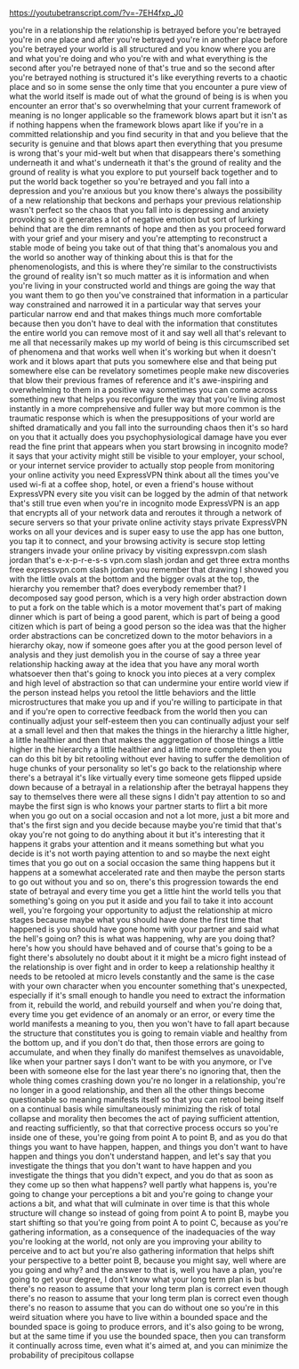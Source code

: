 https://youtubetranscript.com/?v=-7EH4fxp_J0

 you're in a relationship the relationship is betrayed before you're betrayed you're in one place and after you're betrayed you're in another place before you're betrayed your world is all structured and you know where you are and what you're doing and who you're with and what everything is the second after you're betrayed none of that's true and so the second after you're betrayed nothing is structured it's like everything reverts to a chaotic place and so in some sense the only time that you encounter a pure view of what the world itself is made out of what the ground of being is is when you encounter an error that's so overwhelming that your current framework of meaning is no longer applicable so the framework blows apart but it isn't as if nothing happens when the framework blows apart like if you're in a committed relationship and you find security in that and you believe that the security is genuine and that blows apart then everything that you presume is wrong that's your mid-welt but when that disappears there's something underneath it and what's underneath it that's the ground of reality and the ground of reality is what you explore to put yourself back together and to put the world back together so you're betrayed and you fall into a depression and you're anxious but you know there's always the possibility of a new relationship that beckons and perhaps your previous relationship wasn't perfect so the chaos that you fall into is depressing and anxiety provoking so it generates a lot of negative emotion but sort of lurking behind that are the dim remnants of hope and then as you proceed forward with your grief and your misery and you're attempting to reconstruct a stable mode of being you take out of that thing that's anomalous you and the world so another way of thinking about this is that for the phenomenologists, and this is where they're similar to the constructivists the ground of reality isn't so much matter as it is information and when you're living in your constructed world and things are going the way that you want them to go then you've constrained that information in a particular way constrained and narrowed it in a particular way that serves your particular narrow end and that makes things much more comfortable because then you don't have to deal with the information that constitutes the entire world you can remove most of it and say well all that's relevant to me all that necessarily makes up my world of being is this circumscribed set of phenomena and that works well when it's working but when it doesn't work and it blows apart that puts you somewhere else and that being put somewhere else can be revelatory sometimes people make new discoveries that blow their previous frames of reference and it's awe-inspiring and overwhelming to them in a positive way sometimes you can come across something new that helps you reconfigure the way that you're living almost instantly in a more comprehensive and fuller way but more common is the traumatic response which is when the presuppositions of your world are shifted dramatically and you fall into the surrounding chaos then it's so hard on you that it actually does you psychophysiological damage have you ever read the fine print that appears when you start browsing in incognito mode? it says that your activity might still be visible to your employer, your school, or your internet service provider to actually stop people from monitoring your online activity you need ExpressVPN think about all the times you've used wi-fi at a coffee shop, hotel, or even a friend's house without ExpressVPN every site you visit can be logged by the admin of that network that's still true even when you're in incognito mode ExpressVPN is an app that encrypts all of your network data and reroutes it through a network of secure servers so that your private online activity stays private ExpressVPN works on all your devices and is super easy to use the app has one button, you tap it to connect, and your browsing activity is secure stop letting strangers invade your online privacy by visiting expressvpn.com slash jordan that's e-x-p-r-e-s-s vpn.com slash jordan and get three extra months free expressvpn.com slash jordan you remember that drawing I showed you with the little ovals at the bottom and the bigger ovals at the top, the hierarchy you remember that? does everybody remember that? I decomposed say good person, which is a very high order abstraction down to put a fork on the table which is a motor movement that's part of making dinner which is part of being a good parent, which is part of being a good citizen which is part of being a good person so the idea was that the higher order abstractions can be concretized down to the motor behaviors in a hierarchy okay, now if someone goes after you at the good person level of analysis and they just demolish you in the course of say a three year relationship hacking away at the idea that you have any moral worth whatsoever then that's going to knock you into pieces at a very complex and high level of abstraction so that can undermine your entire world view if the person instead helps you retool the little behaviors and the little microstructures that make you up and if you're willing to participate in that and if you're open to corrective feedback from the world then you can continually adjust your self-esteem then you can continually adjust your self at a small level and then that makes the things in the hierarchy a little higher, a little healthier and then that makes the aggregation of those things a little higher in the hierarchy a little healthier and a little more complete then you can do this bit by bit retooling without ever having to suffer the demolition of huge chunks of your personality so let's go back to the relationship where there's a betrayal it's like virtually every time someone gets flipped upside down because of a betrayal in a relationship after the betrayal happens they say to themselves there were all these signs I didn't pay attention to so and maybe the first sign is who knows your partner starts to flirt a bit more when you go out on a social occasion and not a lot more, just a bit more and that's the first sign and you decide because maybe you're timid that that's okay you're not going to do anything about it but it's interesting that it happens it grabs your attention and it means something but what you decide is it's not worth paying attention to and so maybe the next eight times that you go out on a social occasion the same thing happens but it happens at a somewhat accelerated rate and then maybe the person starts to go out without you and so on, there's this progression towards the end state of betrayal and every time you get a little hint the world tells you that something's going on you put it aside and you fail to take it into account well, you're forgoing your opportunity to adjust the relationship at micro stages because maybe what you should have done the first time that happened is you should have gone home with your partner and said what the hell's going on? this is what was happening, why are you doing that? here's how you should have behaved and of course that's going to be a fight there's absolutely no doubt about it it might be a micro fight instead of the relationship is over fight and in order to keep a relationship healthy it needs to be retooled at micro levels constantly and the same is the case with your own character when you encounter something that's unexpected, especially if it's small enough to handle you need to extract the information from it, rebuild the world, and rebuild yourself and when you're doing that, every time you get evidence of an anomaly or an error, or every time the world manifests a meaning to you, then you won't have to fall apart because the structure that constitutes you is going to remain viable and healthy from the bottom up, and if you don't do that, then those errors are going to accumulate, and when they finally do manifest themselves as unavoidable, like when your partner says I don't want to be with you anymore, or I've been with someone else for the last year there's no ignoring that, then the whole thing comes crashing down you're no longer in a relationship, you're no longer in a good relationship, and then all the other things become questionable so meaning manifests itself so that you can retool being itself on a continual basis while simultaneously minimizing the risk of total collapse and morality then becomes the act of paying sufficient attention, and reacting sufficiently, so that that corrective process occurs so you're inside one of these, you're going from point A to point B, and as you do that things you want to have happen, happen, and things you don't want to have happen and things you don't understand happen, and let's say that you investigate the things that you don't want to have happen and you investigate the things that you didn't expect, and you do that as soon as they come up so then what happens? well partly what happens is, you're going to change your perceptions a bit and you're going to change your actions a bit, and what that will culminate in over time is that this whole structure will change so instead of going from point A to point B, maybe you start shifting so that you're going from point A to point C, because as you're gathering information, as a consequence of the inadequacies of the way you're looking at the world, not only are you improving your ability to perceive and to act but you're also gathering information that helps shift your perspective to a better point B, because you might say, well where are you going and why? and the answer to that is, well you have a plan, you're going to get your degree, I don't know what your long term plan is but there's no reason to assume that your long term plan is correct even though there's no reason to assume that your long term plan is correct even though there's no reason to assume that you can do without one so you're in this weird situation where you have to live within a bounded space and the bounded space is going to produce errors, and it's also going to be wrong, but at the same time if you use the bounded space, then you can transform it continually across time, even what it's aimed at, and you can minimize the probability of precipitous collapse